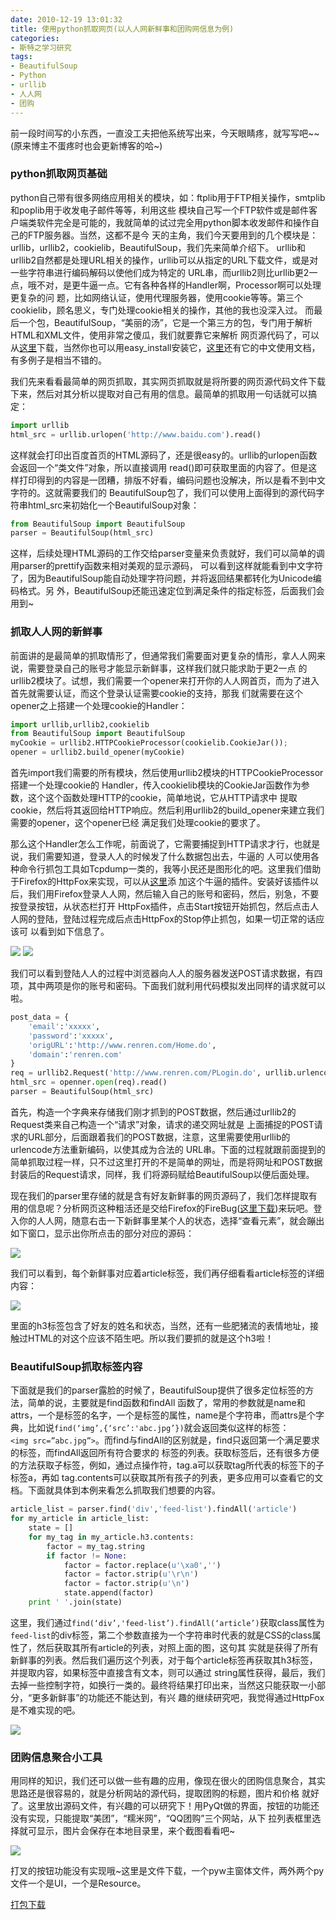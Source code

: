```yaml
---
date: 2010-12-19 13:01:32
title: 使用python抓取网页(以人人网新鲜事和团购网信息为例)
categories:
- 斯特之学习研究
tags:
- BeautifulSoup
- Python
- urllib
- 人人网
- 团购
---
```


前一段时间写的小东西，一直没工夫把他系统写出来，今天眼睛疼，就写写吧~~(原来博主不蛋疼时也会更新博客的哈~)

### python抓取网页基础

python自己带有很多网络应用相关的模块，如：ftplib用于FTP相关操作，smtplib和poplib用于收发电子邮件等等，利用这些 模块自己写一个FTP软件或是邮件客户端类软件完全是可能的，我就简单的试过完全用python脚本收发邮件和操作自己的FTP服务器。当然，这都不是今 天的主角，我们今天要用到的几个模块是：urllib，urllib2，cookielib，BeautifulSoup，我们先来简单介绍下。 urllib和urllib2自然都是处理URL相关的操作，urllib可以从指定的URL下载文件，或是对一些字符串进行编码解码以使他们成为特定的 URL串，而urllib2则比urllib更2一点，哦不对，是更牛逼一点。它有各种各样的Handler啊，Processor啊可以处理更复杂的问 题，比如网络认证，使用代理服务器，使用cookie等等。第三个cookielib，顾名思义，专门处理cookie相关的操作，其他的我也没深入过。 而最后一个包，BeautifulSoup，“美丽的汤”，它是一个第三方的包，专门用于解析HTML和XML文件，使用非常之傻瓜，我们就要靠它来解析 网页源代码了，可以从[这里](http://www.crummy.com/software/BeautifulSoup/#Download)下载，当然你也可以用easy_install安装它，[这里](http://www.crummy.com/software/BeautifulSoup/documentation.zh.html)还有它的中文使用文档，有多例子是相当不错的。

我们先来看看最简单的网页抓取，其实网页抓取就是将所要的网页源代码文件下载下来，然后对其分析以提取对自己有用的信息。最简单的抓取用一句话就可以搞定：

``` python
import urllib
html_src = urllib.urlopen('http://www.baidu.com').read()
```

这样就会打印出百度首页的HTML源码了，还是很easy的。urllib的urlopen函数会返回一个“类文件”对象，所以直接调用 read()即可获取里面的内容了。但是这样打印得到的内容是一团糟，排版不好看，编码问题也没解决，所以是看不到中文字符的。这就需要我们的 BeautifulSoup包了，我们可以使用上面得到的源代码字符串html_src来初始化一个BeautifulSoup对象：

``` python
from BeautifulSoup import BeautifulSoup
parser = BeautifulSoup(html_src)
```

这样，后续处理HTML源码的工作交给parser变量来负责就好，我们可以简单的调用parser的prettify函数来相对美观的显示源码， 可以看到这样就能看到中文字符了，因为BeautifulSoup能自动处理字符问题，并将返回结果都转化为Unicode编码格式。另 外，BeautifulSoup还能迅速定位到满足条件的指定标签，后面我们会用到~

<!--more-->

### 抓取人人网的新鲜事

前面讲的是最简单的抓取情形了，但通常我们需要面对更复杂的情形，拿人人网来说，需要登录自己的账号才能显示新鲜事，这样我们就只能求助于更2一点 的urllib2模块了。试想，我们需要一个opener来打开你的人人网首页，而为了进入首先就需要认证，而这个登录认证需要cookie的支持，那我 们就需要在这个opener之上搭建一个处理cookie的Handler：

``` python
import urllib,urllib2,cookielib
from BeautifulSoup import BeautifulSoup
myCookie = urllib2.HTTPCookieProcessor(cookielib.CookieJar());
opener = urllib2.build_opener(myCookie)
```

首先import我们需要的所有模块，然后使用urllib2模块的HTTPCookieProcessor搭建一个处理cookie的 Handler，传入cookielib模块的CookieJar函数作为参数，这个这个函数处理HTTP的cookie，简单地说，它从HTTP请求中 提取cookie，然后将其返回给HTTP响应。然后利用urllib2的build_opener来建立我们需要的opener，这个opener已经 满足我们处理cookie的要求了。

那么这个Handler怎么工作呢，前面说了，它需要捕捉到HTTP请求才行，也就是说，我们需要知道，登录人人的时候发了什么数据包出去，牛逼的 人可以使用各种命令行抓包工具如Tcpdump一类的，我等小民还是图形化的吧。这里我们借助于Firefox的HttpFox来实现，可以从[这里](https://addons.mozilla.org/zh-CN/firefox/addon/6647/)添 加这个牛逼的插件。安装好该插件以后，我们用Firefox登录人人网，然后输入自己的账号和密码，然后，别急，不要按登录按钮，从状态栏打开 HttpFox插件，点击Start按钮开始抓包，然后点击人人网的登陆，登陆过程完成后点击HttpFox的Stop停止抓包，如果一切正常的话应该可 以看到如下信息了。


![](http://pinkyjie-blog.qiniudn.com/images/fetch-webpage-by-python-1.png)
![](http://pinkyjie-blog.qiniudn.com/images/fetch-webpage-by-python-2.png)


我们可以看到登陆人人的过程中浏览器向人人的服务器发送POST请求数据，有四项，其中两项是你的账号和密码。下面我们就利用代码模拟发出同样的请求就可以啦。

``` python
post_data = {
    'email':'xxxxx',
    'password':'xxxxx',
    'origURL':'http://www.renren.com/Home.do',
    'domain':'renren.com'
}
req = urllib2.Request('http://www.renren.com/PLogin.do', urllib.urlencode(post_data))
html_src = openner.open(req).read()
parser = BeautifulSoup(html_src)
```

首先，构造一个字典来存储我们刚才抓到的POST数据，然后通过urllib2的Request类来自己构造一个“请求”对象，请求的递交网址就是 上面捕捉的POST请求的URL部分，后面跟着我们的POST数据，注意，这里需要使用urllib的urlencode方法重新编码，以使其成为合法的 URL串。下面的过程就跟前面提到的简单抓取过程一样，只不过这里打开的不是简单的网址，而是将网址和POST数据封装后的Request请求，同样，我 们将源码赋给BeautifulSoup以便后面处理。

现在我们的parser里存储的就是含有好友新鲜事的网页源码了，我们怎样提取有用的信息呢？分析网页这种粗活还是交给Firefox的FireBug([这里下载](https://addons.mozilla.org/zh-CN/firefox/addon/1843/))来玩吧。登入你的人人网，随意右击一下新鲜事里某个人的状态，选择“查看元素”，就会蹦出如下窗口，显示出你所点击的部分对应的源码：


![](http://pinkyjie-blog.qiniudn.com/images/fetch-webpage-by-python-3.png)


我们可以看到，每个新鲜事对应着article标签，我们再仔细看看article标签的详细内容：


![](http://pinkyjie-blog.qiniudn.com/images/fetch-webpage-by-python-4.png)


里面的h3标签包含了好友的姓名和状态，当然，还有一些肥猪流的表情地址，接触过HTML的对这个应该不陌生吧。所以我们要抓的就是这个h3啦！

### BeautifulSoup抓取标签内容

下面就是我们的parser露脸的时候了，BeautifulSoup提供了很多定位标签的方法，简单的说，主要就是find函数和findAll 函数了，常用的参数就是name和attrs，一个是标签的名字，一个是标签的属性，name是个字符串，而attrs是个字典，比如说`find(‘img’,{‘src’:'abc.jpg’})`就会返回类似这样的标签：`<img src=”abc.jpg”>`。而find与findAll的区别就是，find只返回第一个满足要求的标签，而findAll返回所有符合要求的 标签的列表。获取标签后，还有很多方便的方法获取子标签，例如，通过点操作符，tag.a可以获取tag所代表的标签下的子标签a，再如 tag.contents可以获取其所有孩子的列表，更多应用可以查看它的文档。下面就具体到本例来看怎么抓取我们想要的内容。

``` python
article_list = parser.find('div','feed-list').findAll('article')
for my_article in article_list:
    state = []
    for my_tag in my_article.h3.contents:
        factor = my_tag.string
        if factor != None:
            factor = factor.replace(u'\xa0','')
            factor = factor.strip(u'\r\n')
            factor = factor.strip(u'\n')
            state.append(factor)
    print ' '.join(state)
```

这里，我们通过`find(‘div’,'feed-list’).findAll(‘article’)`获取class属性为`feed-list`的div标签，第二个参数直接为一个字符串时代表的就是CSS的class属性了，然后获取其所有article的列表，对照上面的图，这句其 实就是获得了所有新鲜事的列表。然后我们遍历这个列表，对于每个article标签再获取其h3标签，并提取内容，如果标签中直接含有文本，则可以通过 string属性获得，最后，我们去掉一些控制字符，如换行一类的。最终将结果打印出来，当然这只能获取一小部分，“更多新鲜事”的功能还不能达到，有兴 趣的继续研究吧，我觉得通过HttpFox是不难实现的吧。


![](http://pinkyjie-blog.qiniudn.com/images/fetch-webpage-by-python-5.png)


### 团购信息聚合小工具

用同样的知识，我们还可以做一些有趣的应用，像现在很火的团购信息聚合，其实思路还是很容易的，就是分析网站的源代码，提取团购的标题，图片和价格 就好了。这里放出源码文件，有兴趣的可以研究下！用PyQt做的界面，按钮的功能还没有实现，只能提取“美团”，“糯米网”，“QQ团购”三个网站，从下 拉列表框里选择就可显示，图片会保存在本地目录里，来个截图看看吧~


![](http://pinkyjie-blog.qiniudn.com/images/fetch-webpage-by-python-6.png)


打叉的按钮功能没有实现哦~这里是文件下载，一个pyw主窗体文件，两外两个py文件一个是UI，一个是Resource。

[打包下载](http://pinkyjie-blog.qiniudn.com/files/TuanGou.7z)
